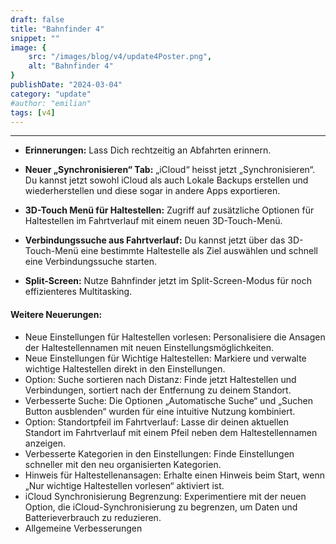 ```yaml
---
draft: false
title: "Bahnfinder 4"
snippet: ""
image: {
    src: "/images/blog/v4/update4Poster.png",
    alt: "Bahnfinder 4"
}
publishDate: "2024-03-04"
category: "update"
#author: "emilian"
tags: [v4]
---
```

---
- **Erinnerungen:**
    Lass Dich rechtzeitig an Abfahrten erinnern.

- **Neuer „Synchronisieren“ Tab:**
    „iCloud“ heisst jetzt „Synchronisieren“. Du kannst jetzt sowohl iCloud als auch Lokale Backups erstellen und wiederherstellen und diese sogar in andere Apps exportieren.

- **3D-Touch Menü für Haltestellen:**
    Zugriff auf zusätzliche Optionen für Haltestellen im Fahrtverlauf mit einem neuen 3D-Touch-Menü.

- **Verbindungssuche aus Fahrtverlauf:**
    Du kannst jetzt über das 3D-Touch-Menü eine bestimmte Haltestelle als Ziel auswählen und schnell eine Verbindungssuche starten.

- **Split-Screen:**
    Nutze Bahnfinder jetzt im Split-Screen-Modus für noch effizienteres Multitasking.


#### Weitere Neuerungen:


- Neue Einstellungen für Haltestellen vorlesen: Personalisiere die Ansagen der Haltestellennamen mit neuen Einstellungsmöglichkeiten.
- Neue Einstellungen für Wichtige Haltestellen: Markiere und verwalte wichtige Haltestellen direkt in den Einstellungen.
- Option: Suche sortieren nach Distanz: Finde jetzt Haltestellen und Verbindungen, sortiert nach der Entfernung zu deinem Standort.
- Verbesserte Suche: Die Optionen „Automatische Suche“ und „Suchen Button ausblenden“ wurden für eine intuitive Nutzung kombiniert.
- Option: Standortpfeil im Fahrtverlauf: Lasse dir deinen aktuellen Standort im Fahrtverlauf mit einem Pfeil neben dem Haltestellennamen anzeigen.
- Verbesserte Kategorien in den Einstellungen: Finde Einstellungen schneller mit den neu organisierten Kategorien.
- Hinweis für Haltestellenansagen: Erhalte einen Hinweis beim Start, wenn „Nur wichtige Haltestellen vorlesen“ aktiviert ist.
- iCloud Synchronisierung Begrenzung: Experimentiere mit der neuen Option, die iCloud-Synchronisierung zu begrenzen, um Daten und Batterieverbrauch zu reduzieren. 
- Allgemeine Verbesserungen